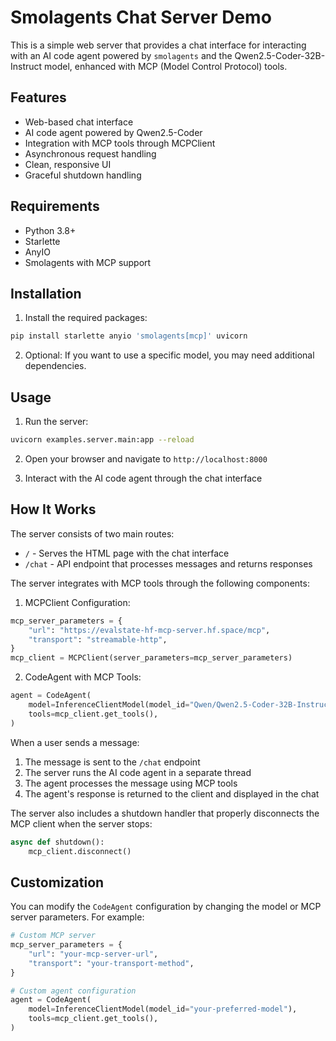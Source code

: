 # Smolagents Chat Server Demo

This is a simple web server that provides a chat interface for interacting with an AI code agent powered by `smolagents` and the Qwen2.5-Coder-32B-Instruct model, enhanced with MCP (Model Control Protocol) tools.

## Features

- Web-based chat interface
- AI code agent powered by Qwen2.5-Coder
- Integration with MCP tools through MCPClient
- Asynchronous request handling
- Clean, responsive UI
- Graceful shutdown handling

## Requirements

- Python 3.8+
- Starlette
- AnyIO
- Smolagents with MCP support

## Installation

1. Install the required packages:

```bash
pip install starlette anyio 'smolagents[mcp]' uvicorn
```

2. Optional: If you want to use a specific model, you may need additional dependencies.

## Usage

1. Run the server:

```bash
uvicorn examples.server.main:app --reload
```

2. Open your browser and navigate to `http://localhost:8000`

3. Interact with the AI code agent through the chat interface

## How It Works

The server consists of two main routes:
- `/` - Serves the HTML page with the chat interface
- `/chat` - API endpoint that processes messages and returns responses

The server integrates with MCP tools through the following components:

1. MCPClient Configuration:
```python
mcp_server_parameters = {
    "url": "https://evalstate-hf-mcp-server.hf.space/mcp",
    "transport": "streamable-http",
}
mcp_client = MCPClient(server_parameters=mcp_server_parameters)
```

2. CodeAgent with MCP Tools:
```python
agent = CodeAgent(
    model=InferenceClientModel(model_id="Qwen/Qwen2.5-Coder-32B-Instruct"),
    tools=mcp_client.get_tools(),
)
```

When a user sends a message:
1. The message is sent to the `/chat` endpoint
2. The server runs the AI code agent in a separate thread
3. The agent processes the message using MCP tools
4. The agent's response is returned to the client and displayed in the chat

The server also includes a shutdown handler that properly disconnects the MCP client when the server stops:
```python
async def shutdown():
    mcp_client.disconnect()
```

## Customization

You can modify the `CodeAgent` configuration by changing the model or MCP server parameters. For example:

```python
# Custom MCP server
mcp_server_parameters = {
    "url": "your-mcp-server-url",
    "transport": "your-transport-method",
}

# Custom agent configuration
agent = CodeAgent(
    model=InferenceClientModel(model_id="your-preferred-model"),
    tools=mcp_client.get_tools(),
)
```
